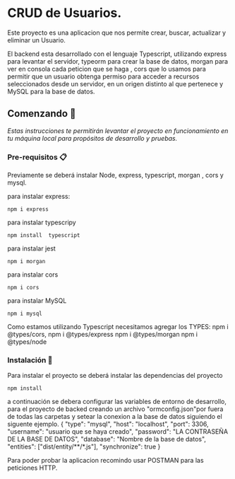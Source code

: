 # CRUD de Usuarios.

Este proyecto es una aplicacion que nos permite crear, buscar, actualizar y eliminar un Usuario. 

El backend esta desarrollado con el lenguaje Typescript, utilizando express para levantar el servidor, typeorm para crear la base de datos, morgan para ver en consola cada peticion que se haga , cors que lo usamos para permitir que un usuario obtenga permiso para acceder a recursos seleccionados desde un servidor, en un origen distinto al que pertenece y MySQL para la base de datos.

## Comenzando 🚀

_Estas instrucciones te permitirán levantar el proyecto en funcionamiento en tu máquina local para propósitos de desarrollo y pruebas._


### Pre-requisitos 📋

Previamente se deberá instalar Node, express, typescript, morgan , cors y mysql.

para instalar express:
```
npm i express
```
para instalar typescripy
```
npm install  typescript
```
para instalar jest
```
npm i morgan
```
para instalar cors
```
npm i cors
```
para instalar MySQL
```
npm i mysql
```

Como estamos utilizando Typescript necesitamos agregar los TYPES:
  npm i  @types/cors,
  npm i  @types/express
  npm i  @types/morgan
  npm i  @types/node

### Instalación 🔧

Para instalar el proyecto se deberá instalar las dependencias del proyecto
```
npm install
 ````

a continuación se debera configurar las variables de entorno de desarrollo, para el proyecto de backed creando un archivo "ormconfig.json"por fuera de todas las carpetas y setear la conexion a la base de datos siguiendo el siguente ejemplo.
{
    "type": "mysql",
    "host": "localhost",
    "port": 3306,
    "username": "usuario que se haya creado",
    "password": "LA CONTRASEÑA DE LA BASE DE DATOS",
    "database": "Nombre de la base de datos",
    "entities": ["dist/entity/**/*.js"],
    "synchronize": true
 }

Para poder probar la aplicacion recomindo usar POSTMAN para las peticiones HTTP. 